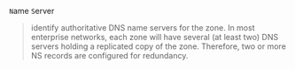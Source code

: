 

`N`ame `S`erver

> identify authoritative DNS name servers for the zone. 
> In most enterprise networks, each zone will have several (at least two) DNS servers holding a replicated copy of the zone. 
> Therefore, two or more NS records are configured for redundancy.
